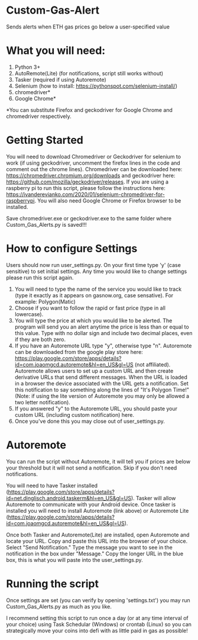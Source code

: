 # Custom-Gas-Alert
Sends alerts when ETH gas prices go below a user-specified value

# What you will need:
1) Python 3+
2) AutoRemote(Lite) (for notifications, script still works without)
3) Tasker (required if using Autoremote)
4) Selenium (how to install: https://pythonspot.com/selenium-install/)
5) chromedriver*
6) Google Chrome*

*You can substitute Firefox and geckodriver for Google Chrome and chromedriver respectively.

# Getting Started
You will need to download Chromedriver or Geckodriver for selenium to work (if using geckodriver, uncomment the firefox lines in the code and comment out the chrome lines). Chromedriver can be downloaded here: https://chromedriver.chromium.org/downloads and geckodriver here: https://github.com/mozilla/geckodriver/releases.
If you are using a raspberry pi to run this script, please follow the instructions here: https://ivanderevianko.com/2020/01/selenium-chromedriver-for-raspberrypi.
You will also need Google Chrome or Firefox browser to be installed.

Save chromedriver.exe or geckodriver.exe to the same folder where Custom_Gas_Alerts.py is saved!!!

# How to configure Settings
Users should now run user_settings.py.
On your first time type 'y' (case sensitive) to set initial settings. Any time you would like to change settings please run this script again.

1) You will need to type the name of the service you would like to track (type it exactly as it appears on gasnow.org, case sensative). For example: Polygon(Matic)
2) Choose if you want to follow the rapid or fast price (type in all lowercase).
3) You will type the price at which you would like to be alerted. The program will send you an alert anytime the price is less than or equal to this value. Type with no dollar sign and include two decimal places, even if they are both zero.
4) If you have an Autoremote URL type "y", otherwise type "n". Autoremote can be downloaded from the google play store here: https://play.google.com/store/apps/details?id=com.joaomgcd.autoremote&hl=en_US&gl=US (not affiliated). Autoremote allows users to set up a custom URL and then create derivative URLs that send different messages. When the URL is loaded in a browser the device associated with the URL gets a notification. Set this notification to say something along the lines of "It's Polygon Time!" (Note: if using the lite version of Autoremote you may only be allowed a two letter notification).
5) If you answered "y" to the Autoremote URL, you should paste your custom URL (including custom notification) here.
6) Once you've done this you may close out of user_settings.py.

# Autoremote
You can run the script without Autoremote, it will tell you if prices are below your threshold but it will not send a notification. Skip if you don't need notifications.

You will need to have Tasker installed (https://play.google.com/store/apps/details?id=net.dinglisch.android.taskerm&hl=en_US&gl=US). Tasker will allow Autoremote to communicate with your Android device. Once tasker is installed you will need to install Autoremote (link above) or Autoremote Lite (https://play.google.com/store/apps/details?id=com.joaomgcd.autoremote&hl=en_US&gl=US). 

Once both Tasker and Autoremote(Lite) are installed, open Autoremote and locate your URL. Copy and paste this URL into the browser of your choice. Select "Send Notification." Type the message you want to see in the notification in the box under "Message." Copy the longer URL in the blue box, this is what you will paste into the user_settings.py.

# Running the script
Once settings are set (you can verify by opening 'settings.txt') you may run Custom_Gas_Alerts.py as much as you like.

I recommend setting this script to run once a day (or at any time interval of your choice) using Task Schedular (Windows) or crontab (Linux) so you can strategically move your coins into defi with as little paid in gas as possible!
